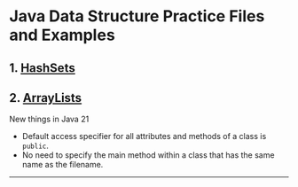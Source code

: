 # Java Data Structure Practice Files and Examples

## 1. [HashSets](https://www.youtube.com/watch?v=rS4VWfPUArY&t=923s)
## 2. [ArrayLists](hh)

New things in Java 21
- Default access specifier for all attributes and methods of a class is ```public```.
- No need to specify the main method within a class that has the same name as the filename. 
***
